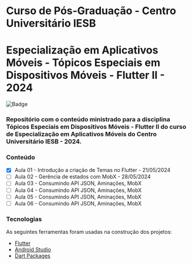 # Curso de Pós-Graduação - Centro Universitário IESB
# Especialização em Aplicativos Móveis - Tópicos Especiais em Dispositivos Móveis - Flutter II - 2024

![Badge](https://img.shields.io/badge/Marcos%20Dias%20Vendramini-Flutter-blue)

### Repositório com o conteúdo ministrado para a disciplina Tópicos Especiais em Dispositivos Móveis - Flutter II do curso de Especialização em Aplicativos Móveis do Centro Universitário IESB - 2024.

### Conteúdo

- [x] Aula 01 - Introdução a criação de Temas no Flutter - 21/05/2024
- [ ] Aula 02 - Gerência de estados com MobX - 28/05/2024
- [ ] Aula 03 - Consumindo API JSON, Aminações, MobX
- [ ] Aula 04 - Consumindo API JSON, Aminações, MobX
- [ ] Aula 05 - Consumindo API JSON, Aminações, MobX
- [ ] Aula 06 - Consumindo API JSON, Aminações, MobX

### Tecnologias

As seguintes ferramentas foram usadas na construção dos projetos:

- [Flutter](https://flutter.dev/)
- [Android Studio](https://developer.android.com/studio)
- [Dart Packages](https://pub.dev/)
